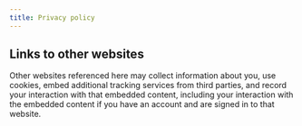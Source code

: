 ```yaml
---
title: Privacy policy
---
```


## Links to other websites

Other websites referenced here may collect information about you, use cookies, embed additional tracking services from third parties, and record your interaction with that embedded content, including your interaction with the embedded content if you have an account and are signed in to that website.
